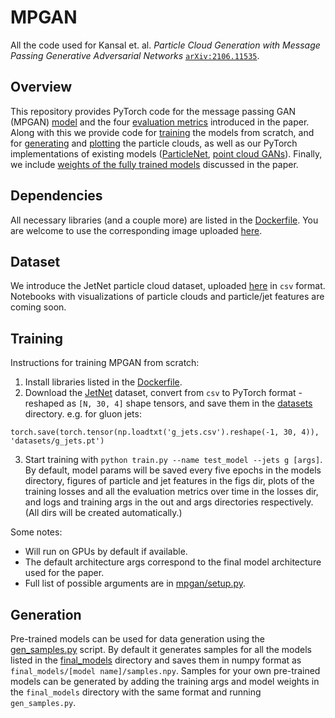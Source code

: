 # MPGAN

All the code used for Kansal et. al. *Particle Cloud Generation with Message Passing Generative Adversarial Networks* [`arXiv:2106.11535`](https://arxiv.org/abs/2106.11535).

## Overview

This repository provides PyTorch code for the message passing GAN (MPGAN) [model](mpgan/model.py) and the four [evaluation metrics](mpgan/evaluation.py) introduced in the paper. Along with this we provide code for [training](train.py) the models from scratch, and for [generating](gen_samples.py) and [plotting](save_outputs.py) the particle clouds, as well as our PyTorch implementations of existing models ([ParticleNet](mpgan/particlenet.py), [point cloud GANs](mpgan/ext_models.py)). Finally, we include [weights of the fully trained models](final_models) discussed in the paper. 

## Dependencies

All necessary libraries (and a couple more) are listed in the [Dockerfile](Dockerfile). You are welcome to use the corresponding image uploaded [here](https://gitlab-registry.nautilus.optiputer.net/raghsthebest/mnist-graph-gan:latest). 

## Dataset

We introduce the JetNet particle cloud dataset, uploaded [here](https://zenodo.org/record/4834876#.YOIyni1w1hE) in `csv` format. Notebooks with visualizations of particle clouds and particle/jet features are coming soon. 


## Training

Instructions for training MPGAN from scratch:

1. Install libraries listed in the [Dockerfile](Dockerfile).
2. Download the [JetNet](https://zenodo.org/record/4834876#.YOIyni1w1hE) dataset, convert from `csv` to PyTorch format - reshaped as `[N, 30, 4]` shape tensors, and save them in the [datasets](datasets) directory. e.g. for gluon jets:

`torch.save(torch.tensor(np.loadtxt('g_jets.csv').reshape(-1, 30, 4)), 'datasets/g_jets.pt')`

3. Start training with `python train.py --name test_model --jets g [args]`. By default, model params will be saved every five epochs in the models directory, figures of particle and jet features in the figs dir, plots of the training losses and all the evaluation metrics over time in the losses dir, and logs and training args in the out and args directories respectively. (All dirs will be created automatically.)

Some notes:
 - Will run on GPUs by default if available. 
 - The default architecture args correspond to the final model architecture used for the paper. 
 - Full list of possible arguments are in [mpgan/setup.py](mpgan/setup.py).


## Generation

Pre-trained models can be used for data generation using the [gen_samples.py](gen_samples.py) script. By default it generates samples for all the models listed in the [final_models](final_models) directory and saves them in numpy format as `final_models/[model name]/samples.npy`. Samples for your own pre-trained models can be generated by adding the training args and model weights in the `final_models` directory with the same format and running `gen_samples.py`.
